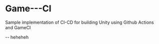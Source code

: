 # Game---CI
Sample implementation of CI-CD for building Unity using Github Actions and GameCI

-- heheheh
